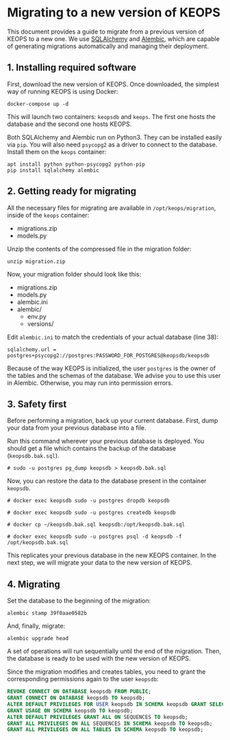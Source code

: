 # Migrating to a new version of KEOPS

This document provides a guide to migrate from a previous version of KEOPS to a new one. We use [SQLAlchemy](https://sqlalchemy-migrate.readthedocs.io/en/latest/) and [Alembic](https://alembic.sqlalchemy.org/en/latest/), which are capable of generating migrations automatically and managing their deployment.

## 1. Installing required software
First, download the new version of KEOPS. Once downloaded, the simplest way of running KEOPS is using Docker:

    docker-compose up -d

This will launch two containers: `keopsdb` and `keops`. The first one hosts the database and the second one hosts KEOPS.

Both SQLAlchemy and Alembic run on Python3. They can be installed easily via `pip`. You will also need `psycopg2` as a driver to connect to the database. Install them on the `keops` container:

    apt install python python-psycopg2 python-pip
    pip install sqlalchemy alembic

## 2. Getting ready for migrating

All the necessary files for migrating are available in `/opt/keops/migration`, inside of the `keops` container:

* migrations.zip
* models.py

Unzip the contents of the compressed file in the migration folder:

    unzip migration.zip

Now, your migration folder should look like this:

* migrations.zip
* models.py
* alembic.ini
* alembic/
    * env.py
    * versions/

Edit `alembic.ini` to match the credentials of your actual database (line 38):

    sqlalchemy.url = postgres+psycopg2://postgres:PASSWORD_FOR_POSTGRES@keopsdb/keopsdb

Because of the way KEOPS is initialized, the user `postgres` is the owner of the tables and the schemas of the database. We advise you to use this user in Alembic. Otherwise, you may run into permission errors.


## 3. Safety first
Before performing a migration, back up your current database. First, dump your data from your previous database into a file. 

Run this command wherever your previous database is deployed. You should get a file which contains the backup of the database (`keopsdb.bak.sql`).

```shell
# sudo -u postgres pg_dump keopsdb > keopsdb.bak.sql
```

Now, you can restore the data to the database present in the container `keopsdb`.

```shell
# docker exec keopsdb sudo -u postgres dropdb keopsdb

# docker exec keopsdb sudo -u postgres createdb keopsdb

# docker cp ~/keopsdb.bak.sql keopsdb:/opt/keopsdb.bak.sql

# docker exec keopsdb sudo -u postgres psql -d keopsdb -f /opt/keopsdb.bak.sql
```

This replicates your previous database in the new KEOPS container. In the next step, we will migrate your data to the new version of KEOPS.

## 4. Migrating

Set the database to the beginning of the migration:

    alembic stamp 39f0aae0582b

And, finally, migrate:

    alembic upgrade head

A set of operations will run sequentially until the end of the migration. Then, the database is ready to be used with the new version of KEOPS.

Since the migration modifies and creates tables, you need to grant the corresponding permissions again to the user `keopsdb`:

```sql
REVOKE CONNECT ON DATABASE keopsdb FROM PUBLIC;
GRANT CONNECT ON DATABASE keopsdb TO keopsdb;
ALTER DEFAULT PRIVILEGES FOR USER keopsdb IN SCHEMA keopsdb GRANT SELECT, INSERT, UPDATE, DELETE ON TABLES TO keopsdb;
GRANT USAGE ON SCHEMA keopsdb TO keopsdb;
ALTER DEFAULT PRIVILEGES GRANT ALL ON SEQUENCES TO keopsdb;
GRANT ALL PRIVILEGES ON ALL SEQUENCES IN SCHEMA keopsdb TO keopsdb; 
GRANT ALL PRIVILEGES ON ALL TABLES IN SCHEMA keopsdb TO keopsdb;
```
